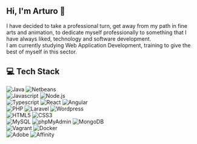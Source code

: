 ## Hi, I'm Arturo 👋

I have decided to take a professional turn, get away from my path in fine arts and animation, to dedicate myself professionally to something that I have always liked, technology and software development.  
I am currently studying Web Application Development, training to give the best of myself in this sector.

## 💻 Tech Stack

![Java](https://img.shields.io/badge/-Java-e35c1e?style=for-the-badge&logo=oracle&logoColor=white&logoSize=auto)
![Netbeans](https://img.shields.io/badge/-Netbeans-%231B6AC6?style=for-the-badge&logo=apachenetbeanside&logoColor=white&logoSize=auto)
<br>
![Javascript](https://img.shields.io/badge/-Javascript-%23F7DF1E?style=for-the-badge&logo=javascript&logoColor=black&logoSize=auto)
![Node.js](https://img.shields.io/badge/-Node.js-%235FA04E?style=for-the-badge&logo=nodedotjs&logoColor=white&logoSize=auto)
<br>
![Typescript](https://img.shields.io/badge/-Typescript-%233178C6?style=for-the-badge&logo=typescript&logoColor=white&logoSize=auto)
![React](https://img.shields.io/badge/-React-%2361DAFB?style=for-the-badge&logo=react&logoColor=black&logoSize=auto)
![Angular](https://img.shields.io/badge/-Angular-%230F0F11?style=for-the-badge&logo=angular&logoColor=white&logoSize=auto)
<br>
![PHP](https://img.shields.io/badge/-PHP-%23777BB4?style=for-the-badge&logo=php&logoColor=white&logoSize=auto)
![Laravel](https://img.shields.io/badge/-Laravel-%23FF2D20?style=for-the-badge&logo=laravel&logoColor=white&logoSize=auto)
![Wordpress](https://img.shields.io/badge/-Wordpress-%2321759B?style=for-the-badge&logo=wordpress&logoColor=white&logoSize=auto)
<br>
![HTML5](https://img.shields.io/badge/-HTML5-%23E34F26?style=for-the-badge&logo=html5&logoColor=white&logoSize=auto)
![CSS3](https://img.shields.io/badge/-CSS3-%231572B6?style=for-the-badge&logo=css3&logoColor=white&logoSize=auto)
<br>
![MySQL](https://img.shields.io/badge/-MySQL-%234479A1?style=for-the-badge&logo=mysql&logoColor=white)
![phpMyAdmin](https://img.shields.io/badge/-phpMyAdmin-%236C78AF?style=for-the-badge&logo=phpmyadmin&logoColor=white&logoSize=auto)
![MongoDB](https://img.shields.io/badge/-MongoDB-%2347A248?style=for-the-badge&logo=mongodb&logoColor=white&logoSize=auto)
<br>
![Vagrant](https://img.shields.io/badge/-Vagrant-%231868F2?style=for-the-badge&logo=vagrant&logoColor=white&logoSize=auto)
![Docker](https://img.shields.io/badge/-Docker-%232496ED?style=for-the-badge&logo=docker&logoColor=white&logoSize=auto)
<br>
![Adobe](https://img.shields.io/badge/-Adobe-%23FF0000?style=for-the-badge&logo=adobe&logoColor=white&logoSize=auto)
![Affinity](https://img.shields.io/badge/-Affinity-%23222324?style=for-the-badge&logo=affinity&logoColor=white&logoSize=auto)

